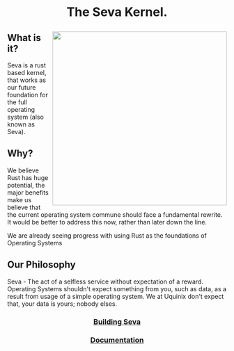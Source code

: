 # <p align="center">The Seva Kernel.</p>

<img align="right" width="400" height="400" src="https://github.com/JackGannonUK/seva/blob/main/imgs/seva.png">

## **What is it?**

Seva is a rust based kernel, that works as our future foundation for the full operating system (also known as Seva).

## **Why?**

We believe Rust has huge potential, the major benefits make us believe that the current operating
system commune should face a fundamental rewrite. It would be better to address this now, rather than later down the line.

We are already seeing progress with using Rust as the foundations of Operating Systems

## **Our Philosophy**

Seva - The act of a selfless service without expectation of a reward. Operating Systems shouldn't expect something from you, such as data, as a result from usage of a simple operating system. We at Uquinix don't expect that, your data is yours; nobody elses.

### <p align="center"><a href="https://github.com/JackGannonUK/Seva/blob/main/building-seva.md">Building Seva</a></p>

### <p align="center"><a href="https://github.com/JackGannonUK/Seva/blob/main/documentation.md">Documentation</a></p>
